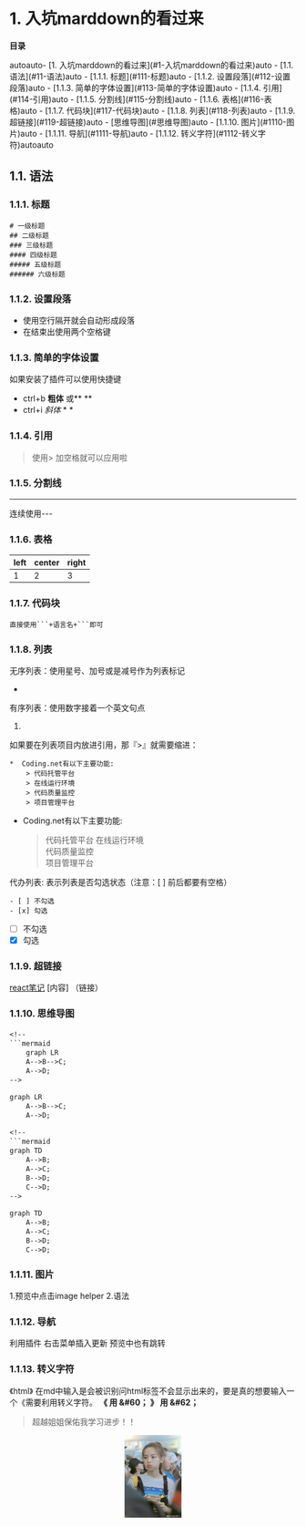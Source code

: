 
# 1. 入坑marddown的看过来

**目录**
<!-- TOC -->autoauto- [1. 入坑marddown的看过来](#1-入坑marddown的看过来)auto    - [1.1. 语法](#11-语法)auto        - [1.1.1. 标题](#111-标题)auto        - [1.1.2. 设置段落](#112-设置段落)auto        - [1.1.3. 简单的字体设置](#113-简单的字体设置)auto        - [1.1.4. 引用](#114-引用)auto        - [1.1.5. 分割线](#115-分割线)auto        - [1.1.6. 表格](#116-表格)auto        - [1.1.7. 代码块](#117-代码块)auto        - [1.1.8. 列表](#118-列表)auto        - [1.1.9. 超链接](#119-超链接)auto        - [思维导图](#思维导图)auto        - [1.1.10. 图片](#1110-图片)auto        - [1.1.11. 导航](#1111-导航)auto        - [1.1.12. 转义字符](#1112-转义字符)autoauto<!-- /TOC -->



## 1.1. 语法

### 1.1.1. 标题

```
# 一级标题
## 二级标题
### 三级标题
#### 四级标题
##### 五级标题
###### 六级标题
```

### 1.1.2. 设置段落
* 使用空行隔开就会自动形成段落
*  在结束出使用两个空格键

### 1.1.3. 简单的字体设置
如果安装了插件可以使用快捷键
* ctrl+b **粗体**  或** **
* ctrl+i *斜体*  * *

### 1.1.4. 引用
> 使用> 加空格就可以应用啦

### 1.1.5. 分割线

---
连续使用---

### 1.1.6. 表格

left | center | right
-----|--------|------
1    | 2      | 3
 
### 1.1.7. 代码块
```
直接使用```+语言名+```即可
```

### 1.1.8. 列表

无序列表：使用星号、加号或是减号作为列表标记

* 

有序列表：使用数字接着一个英文句点

1. 

如果要在列表项目内放进引用，那『>』就需要缩进：

```
*  Coding.net有以下主要功能:
    > 代码托管平台
    > 在线运行环境    
    > 代码质量监控    
    > 项目管理平台
```

*  Coding.net有以下主要功能:
    > 代码托管平台
    > 在线运行环境    
    > 代码质量监控    
    > 项目管理平台

代办列表: 表示列表是否勾选状态（注意：[ ] 前后都要有空格）
```
- [ ] 不勾选
- [x] 勾选
```

- [ ] 不勾选
- [x] 勾选

### 1.1.9. 超链接
[react笔记](../react/react入门学习笔记.md)
[内容] （链接）


### 1.1.10. 思维导图

```
<!-- 
```mermaid
    graph LR
    A-->B-->C;
    A-->D;
-->
``` 


```mermaid
graph LR
    A-->B-->C;
    A-->D;
```


```
<!-- 
```mermaid
graph TD
    A-->B;
    A-->C;
    B-->D;
    C-->D;
-->
``` 

```mermaid
graph TD
    A-->B;
    A-->C;
    B-->D;
    C-->D;
```


### 1.1.11. 图片
1.预览中点击image helper
2.语法
![]()

### 1.1.12. 导航
利用插件 右击菜单插入更新  预览中也有跳转


### 1.1.13. 转义字符
《html》 在md中输入是会被识别问html标签不会显示出来的，要是真的想要输入一个《需要利用转义字符。
**《 用 &#60；
》 用 &#62；**



> 超越姐姐保佑我学习进步！！

<div align=center>
<img src="../assets/8dacb745gy1funbpgj868j20qo12r7qy.jpg"  width=100>
</div>